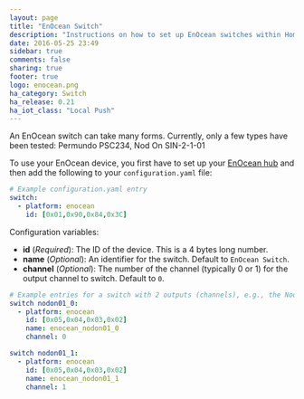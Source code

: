 ```yaml
---
layout: page
title: "EnOcean Switch"
description: "Instructions on how to set up EnOcean switches within Home Assistant."
date: 2016-05-25 23:49
sidebar: true
comments: false
sharing: true
footer: true
logo: enocean.png
ha_category: Switch
ha_release: 0.21
ha_iot_class: "Local Push"
---
```


An EnOcean switch can take many forms. Currently, only a few types have been tested: Permundo PSC234, Nod On SIN-2-1-01

To use your EnOcean device, you first have to set up your [EnOcean hub](/components/enocean/) and then add the following to your `configuration.yaml` file:

```yaml
# Example configuration.yaml entry
switch:
  - platform: enocean
    id: [0x01,0x90,0x84,0x3C]
```

Configuration variables:

- **id** (*Required*): The ID of the device. This is a 4 bytes long number.
- **name** (*Optional*): An identifier for the switch. Default to `EnOcean Switch`.
- **channel** (*Optional*): The number of the channel (typically 0 or 1) for the output channel to switch. Default to `0`.

```yaml
# Example entries for a switch with 2 outputs (channels), e.g., the Nod On SIN-2-1-01
switch nodon01_0:
  - platform: enocean
    id: [0x05,0x04,0x03,0x02]
    name: enocean_nodon01_0
    channel: 0

switch nodon01_1:
  - platform: enocean
    id: [0x05,0x04,0x03,0x02]
    name: enocean_nodon01_1
    channel: 1
```
